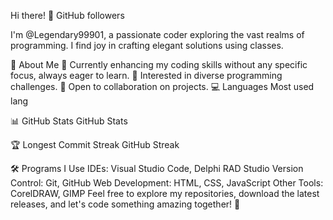 Hi there! 👋
GitHub followers

I'm @Legendary99901, a passionate coder exploring the vast realms of programming. I find joy in crafting elegant solutions using classes.

🚀 About Me
🌱 Currently enhancing my coding skills without any specific focus, always eager to learn.
👀 Interested in diverse programming challenges.
💞️ Open to collaboration on projects.
💻 Languages
Most used lang

📊 GitHub Stats
GitHub Stats

🏆 Longest Commit Streak
GitHub Streak

🛠️ Programs I Use
IDEs: Visual Studio Code, Delphi RAD Studio
Version Control: Git, GitHub
Web Development: HTML, CSS, JavaScript
Other Tools: CorelDRAW, GIMP
Feel free to explore my repositories, download the latest releases, and let's code something amazing together! 🚀
